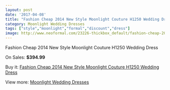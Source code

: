 ```yaml
---
layout: post
date: '2017-04-08'
title: "Fashion Cheap 2014 New Style Moonlight Couture H1250 Wedding Dress"
category: Moonlight Wedding Dresses
tags: ["style","moonlight","formal","discount","dress"]
image: http://www.neoformal.com/23226-thickbox_default/fashion-cheap-2014-new-style-moonlight-couture-h1250-wedding-dress.jpg
---
```

Fashion Cheap 2014 New Style Moonlight Couture H1250 Wedding Dress

On Sales: **$394.99**
<a href="https://www.neoformal.com/en/moonlight-wedding-dresses-2014/7780-fashion-cheap-2014-new-style-moonlight-couture-h1250-wedding-dress.html"><amp-img layout="responsive" width="600" height="600" src="//www.neoformal.com/23226-thickbox_default/fashion-cheap-2014-new-style-moonlight-couture-h1250-wedding-dress.jpg" alt="Fashion Cheap 2014 New Style Moonlight Couture H1250 Wedding Dress 0" /></a>

Buy it: [Fashion Cheap 2014 New Style Moonlight Couture H1250 Wedding Dress](https://www.neoformal.com/en/moonlight-wedding-dresses-2014/7780-fashion-cheap-2014-new-style-moonlight-couture-h1250-wedding-dress.html "Fashion Cheap 2014 New Style Moonlight Couture H1250 Wedding Dress")

View more: [Moonlight Wedding Dresses](https://www.neoformal.com/en/128-moonlight-wedding-dresses-2014 "Moonlight Wedding Dresses")